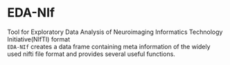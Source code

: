 # EDA-NIf
Tool for Exploratory Data Analysis of Neuroimaging Informatics Technology Initiative(NIfTI) format <br>
`EDA-NIf` creates a data frame containing meta information of the widely used nifti file format and provides several useful functions.

